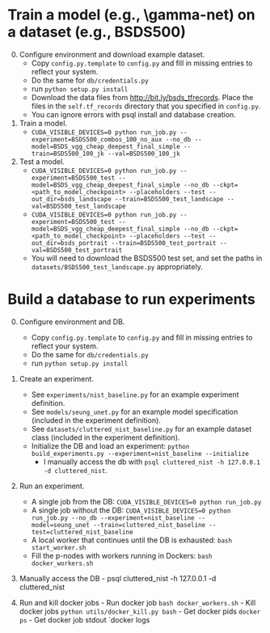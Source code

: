 # Train a model (e.g., \gamma-net) on a dataset (e.g., BSDS500)
0. Configure environment and download example dataset.
	- Copy `config.py.template` to `config.py` and fill in missing entries to reflect your system.
	- Do the same for `db/credentials.py`
	- run `python setup.py install`
	- Download the data files from http://bit.ly/bsds_tfrecords. Place the files in the `self.tf_records` directory that you specified in `config.py`.
	+ You can ignore errors with psql install and database creation.
1. Train a model.
	- `CUDA_VISIBLE_DEVICES=0 python run_job.py --experiment=BSDS500_combos_100_no_aux --no_db --model=BSDS_vgg_cheap_deepest_final_simple --train=BSDS500_100_jk --val=BSDS500_100_jk`
2. Test a model.
	- `CUDA_VISIBLE_DEVICES=0 python run_job.py --experiment=BSDS500_test --model=BSDS_vgg_cheap_deepest_final_simple --no_db --ckpt=<path_to_model_checkpoint> --placeholders --test --out_dir=bsds_landscape --train=BSDS500_test_landscape --val=BSDS500_test_landscape`
	- `CUDA_VISIBLE_DEVICES=0 python run_job.py --experiment=BSDS500_test --model=BSDS_vgg_cheap_deepest_final_simple --no_db --ckpt=<path_to_model_checkpoint> --placeholders --test --out_dir=bsds_portrait --train=BSDS500_test_portrait --val=BSDS500_test_portrait`
	- You will need to download the BSDS500 test set, and set the paths in `datasets/BSDS500_test_landscape.py` appropriately.

# Build a database to run experiments
0. Configure environment and DB.
	- Copy `config.py.template` to `config.py` and fill in missing entries to reflect your system.
	- Do the same for `db/credentials.py`
	- run `python setup.py install`

1. Create an experiment.
	- See `experiments/nist_baseline.py` for an example experiment definition.
	- See `models/seung_unet.py` for an example model specification (included in the experiment definition).
	- See `datasets/cluttered_nist_baseline.py` for an example dataset class (included in the experiment definition).
	- Initialize the DB and load an experiment: `python build_experiments.py --experiment=nist_baseline --initialize`
        - I manually access the db with `psql cluttered_nist -h 127.0.0.1 -d cluttered_nist`.

2. Run an experiment.
	- A single job from the DB: `CUDA_VISIBLE_DEVICES=0 python run_job.py`
	- A single job without the DB: `CUDA_VISIBLE_DEVICES=0 python run_job.py --no_db --experiment=nist_baseline --model=seung_unet --train=cluttered_nist_baseline --test=cluttered_nist_baseline`
	- A local worker that continues until the DB is exhausted: `bash start_worker.sh`
	- Fill the p-nodes with workers running in Dockers: `bash docker_workers.sh`

3. Manually access the DB
        - psql cluttered_nist -h 127.0.0.1 -d cluttered_nist

4. Run and kill docker jobs
        - Run docker job `bash docker_workers.sh`
        - Kill docker jobs `python utils/docker_kill.py bash`
        - Get docker pids `docker ps`
        - Get docker job stdout `docker logs <pid>

